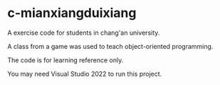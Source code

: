 # c-mianxiangduixiang
A exercise code for students in chang'an university.

A class from a game was used to teach object-oriented programming.

The code is for learning reference only.

You may need Visual Studio 2022 to run this project.
